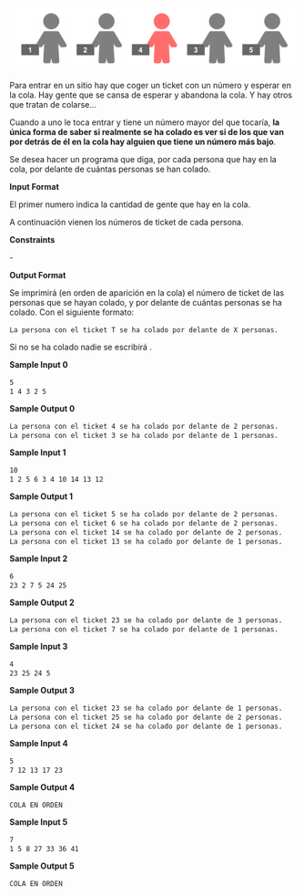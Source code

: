 ![image](1584006124-8ae74ce392-cola.png)

Para entrar en un sitio hay que coger un ticket con un número y esperar
en la cola. Hay gente que se cansa de esperar y abandona la cola. Y hay
otros que tratan de colarse…

Cuando a uno le toca entrar y tiene un número mayor del que tocaría,
**la única forma de saber si realmente se ha colado es ver si de los que
van por detrás de él en la cola hay alguien que tiene un número más
bajo**.

Se desea hacer un programa que diga, por cada persona que hay en la
cola, por delante de cuántas personas se han colado.

**Input Format**

El primer numero  indica la cantidad de gente que hay en la cola.

A continuación vienen los  números de ticket de cada persona.

**Constraints**

\-

**Output Format**

Se imprimirá (en orden de aparición en la cola) el número de ticket de
las personas que se hayan colado, y por delante de cuántas personas se
ha colado. Con el siguiente formato:

    La persona con el ticket T se ha colado por delante de X personas.

Si no se ha colado nadie se escribirá .

**Sample Input 0**

    5
    1 4 3 2 5

**Sample Output 0**

    La persona con el ticket 4 se ha colado por delante de 2 personas.
    La persona con el ticket 3 se ha colado por delante de 1 personas.

**Sample Input 1**

    10
    1 2 5 6 3 4 10 14 13 12

**Sample Output 1**

    La persona con el ticket 5 se ha colado por delante de 2 personas.
    La persona con el ticket 6 se ha colado por delante de 2 personas.
    La persona con el ticket 14 se ha colado por delante de 2 personas.
    La persona con el ticket 13 se ha colado por delante de 1 personas.

**Sample Input 2**

    6
    23 2 7 5 24 25

**Sample Output 2**

    La persona con el ticket 23 se ha colado por delante de 3 personas.
    La persona con el ticket 7 se ha colado por delante de 1 personas.

**Sample Input 3**

    4
    23 25 24 5

**Sample Output 3**

    La persona con el ticket 23 se ha colado por delante de 1 personas.
    La persona con el ticket 25 se ha colado por delante de 2 personas.
    La persona con el ticket 24 se ha colado por delante de 1 personas.

**Sample Input 4**

    5
    7 12 13 17 23

**Sample Output 4**

    COLA EN ORDEN

**Sample Input 5**

    7
    1 5 8 27 33 36 41

**Sample Output 5**

    COLA EN ORDEN

